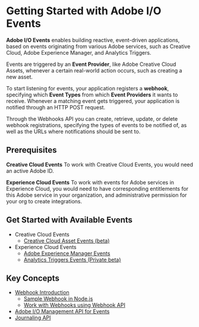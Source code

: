 # Getting Started with Adobe I/O Events

<a id="intro_what"></a>
**Adobe I/O Events** enables building reactive, event-driven applications, based on events originating from various Adobe services, such as Creative Cloud, Adobe Experience Manager, and Analytics Triggers.

Events are triggered by an **Event Provider**, like Adobe Creative Cloud Assets, whenever a certain real-world action occurs, such as creating a new asset.

To start listening for events, your application registers a **webhook**, specifying which **Event Types** from which **Event Providers** it wants to receive. Whenever a matching event gets triggered, your application is notified through an HTTP POST request.

Through the Webhooks API you can create, retrieve, update, or delete webhook registrations, specifying the types of events to be notified of, as well as the URLs where notifications should be sent to.

## Prerequisites

**Creative Cloud Events**
To work with Creative Cloud Events, you would need an active Adobe ID.

**Experience Cloud Events**
To work with events for Adobe services in Experience Cloud, you would need to have corresponding entitlements for this Adobe service in your organization, and administrative permission for your org to create integrations. 

## Get Started with Available Events
- Creative Cloud Events
    - [Creative Cloud Asset Events (beta)](using/cc-asset-event-setup.md)
- Experience Cloud Events
    - [Adobe Experience Manager Events](using/aem-event-setup.md)
    - [Analytics Triggers Events (Private beta)](using/analytics-triggers-event-setup.md)


## Key Concepts
- [Webhook Introduction](intro/webhook_docs_intro.md)
  - [Sample Webhook in Node.js](https://github.com/adobeio/io-event-sample-webhook)
  <!-- - [Sample Webhook in Python]() *TK from Carmen*
  - [Sample Webhook in PHP]() *TK* -->
  - [Work with Webhooks using Webhook API](help/Webhook_docs_reference.md)
- [Adobe I/O Management API for Events](intro/events-api.md)
- [Journaling API](intro/journaling_api.md)
<!--- [Use cases for events](intro/use_cases.md) -->